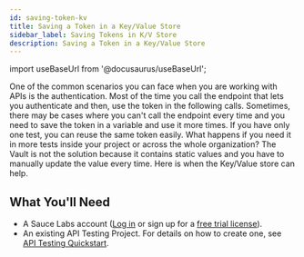 ```yaml
---
id: saving-token-kv
title: Saving a Token in a Key/Value Store
sidebar_label: Saving Tokens in K/V Store
description: Saving a Token in a Key/Value Store
---
```


import useBaseUrl from '@docusaurus/useBaseUrl';

One of the common scenarios you can face when you are working with APIs is the authentication. Most of the time you call the endpoint that lets you authenticate and then, use the token in the following calls. Sometimes, there may be cases where you can't call the endpoint every time and you need to save the token in a variable and use it more times. If you have only one test, you can reuse the same token easily. What happens if you need it in more tests inside your project or across the whole organization? The Vault is not the solution because it contains static values and you have to manually update the value every time. Here is when the Key/Value store can help.

## What You'll Need

- A Sauce Labs account ([Log in](https://accounts.saucelabs.com/am/XUI/#login/) or sign up for a [free trial license](https://saucelabs.com/sign-up)).
- An existing API Testing Project. For details on how to create one, see [API Testing Quickstart](/api-testing/quickstart/).
